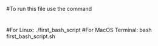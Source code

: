 #To run this file use the command
#
#For Linux: 
         ./first_bash_script
#For MacOS Terminal:
         bash first_bash_script.sh
